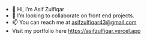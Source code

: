 - 👋 Hi, I’m Asif Zulfiqar
- 💞️ I’m looking to collaborate on front end projects.
- 📫 You can reach me at asifzulfiqar43@gmail.com
- Visit my portfolio here https://asifzulfiqar.vercel.app

<!---
asif0008/asif0008 is a ✨ special ✨ repository because its `README.md` (this file) appears on your GitHub profile.
You can click the Preview link to take a look at your changes.
--->
